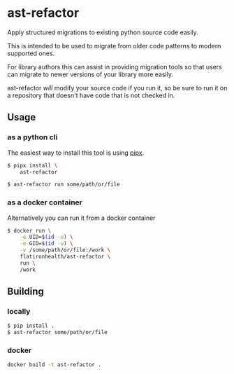 # ast-refactor

Apply structured migrations to existing python source code easily.

This is intended to be used to migrate from older code patterns
to modern supported ones.  

For library authors this can assist in providing migration tools so that 
users can migrate to newer versions of your library more easily.  

ast-refactor *will* modify your source code if you run it, so be sure to 
run it on a repository that doesn't have code that is not checked in.

## Usage

### as a python cli

The easiest way to install this tool is using
[pipx](https://pipxproject.github.io/pipx/).

```bash
$ pipx install \
    ast-refactor

$ ast-refactor run some/path/or/file
```

### as a docker container

Alternatively you can run it from a docker container

```bash
$ docker run \
    -e UID=$(id -u) \
    -e GID=$(id -u) \
    -v /some/path/or/file:/work \
    flatironhealth/ast-refactor \
    run \
    /work
```

## Building

### locally

```bash
$ pip install .
$ ast-refactor some/path/or/file
```

### docker

```bash
docker build -t ast-refactor .
```
